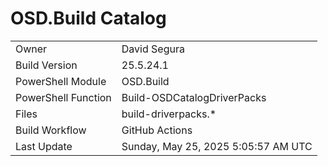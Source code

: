 ﻿# OSD.Build Catalog

| | |
|-|-|
| Owner | David Segura |
| Build Version | 25.5.24.1 |
| PowerShell Module | OSD.Build |
| PowerShell Function | Build-OSDCatalogDriverPacks |
| Files | build-driverpacks.* |
| Build Workflow | GitHub Actions |
| Last Update | Sunday, May 25, 2025 5:05:57 AM UTC |
